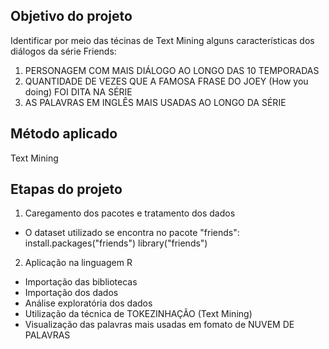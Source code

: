 ## Objetivo do projeto

Identificar por meio das técinas de Text Mining alguns características dos diálogos da série Friends:

1. PERSONAGEM COM MAIS DIÁLOGO AO LONGO DAS 10 TEMPORADAS
2. QUANTIDADE DE VEZES QUE A FAMOSA FRASE DO JOEY (How you doing) FOI DITA NA SÉRIE
3. AS PALAVRAS EM INGLÊS MAIS USADAS AO LONGO DA SÉRIE

## Método aplicado

Text Mining

## Etapas do projeto

1) Caregamento dos pacotes e tratamento dos dados
 - O dataset utilizado se encontra no pacote "friends":
   install.packages("friends")
   library("friends")


2) Aplicação na linguagem R
 - Importação das bibliotecas
 - Importação dos dados
 - Análise exploratória dos dados
 - Utilização da técnica de TOKEZINHAÇÃO (Text Mining)
 - Visualização das palavras mais usadas em fomato de NUVEM DE PALAVRAS
